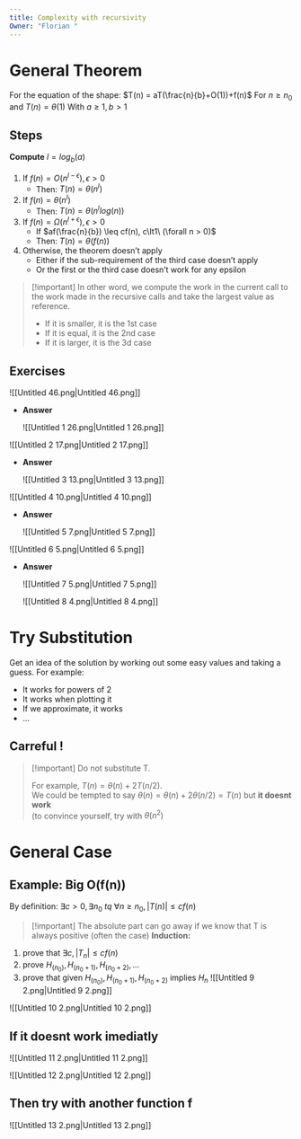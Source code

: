```yaml
---
title: Complexity with recursivity
Owner: "Florian "
---
```

# General Theorem
For the equation of the shape:
$T(n) = aT(\frac{n}{b}+O(1))+f(n)$
For $n ≥ n_0$ and $T(n) = \theta(1)$
With $a \geq 1, b>1$
## Steps
**Compute** $l = log_b(a)$
1. If $f(n) = O(n^{l - \epsilon}), \epsilon > 0$
    - Then: $T(n) = \theta(n^{l})$
2. If $f(n) = \theta(n^{l})$
    - Then: $T(n) = \theta(n^{l}log(n))$
3. If $f(n) = \Omega(n^{l + \epsilon}), \epsilon > 0$
    - If $af(\frac{n}{b}) \leq cf(n), c\lt1\ (\forall n > 0)$
    - Then: $T(n) = \theta(f(n))$
4. Otherwise, the theorem doesn’t apply
    - Either if the sub-requirement of the third case doesn’t apply
    - Or the first or the third case doesn’t work for any epsilon

> [!important] In other word, we compute the work in the current call to the work made in the recursive calls and take the largest value as reference.
> 
>   
> * If it is smaller, it is the 1st case  
> * If it is equal, it is the 2nd case  
> * If it is larger, it is the 3d case
## Exercises
![[Untitled 46.png|Untitled 46.png]]

- **Answer**
    
    ![[Untitled 1 26.png|Untitled 1 26.png]]

    
![[Untitled 2 17.png|Untitled 2 17.png]]

- **Answer**
    
    ![[Untitled 3 13.png|Untitled 3 13.png]]

    
![[Untitled 4 10.png|Untitled 4 10.png]]

- **Answer**
    
    ![[Untitled 5 7.png|Untitled 5 7.png]]

    
![[Untitled 6 5.png|Untitled 6 5.png]]

- **Answer**
    
    ![[Untitled 7 5.png|Untitled 7 5.png]]

    
    ![[Untitled 8 4.png|Untitled 8 4.png]]

    
# Try Substitution
Get an idea of the solution by working out some easy values and taking a guess.
For example:
- It works for powers of 2
- It works when plotting it
- If we approximate, it works
- …
## Carreful !

> [!important] Do not substitute T.
> 
>   
> For example, $T(n)=\theta(n)+2T(n/2)$.  
> We could be tempted to say $\theta(n)=\theta(n)+2\theta(n/2) = T(n)$ but **it doesnt work**  
> (to convince yourself, try with $\theta(n^2)$
# General Case
## Example: Big O(f(n))
By definition: $\exists c > 0, \exists n_0 \ tq\ \forall n\geq n_0, |T(n)| \leq cf(n)$

> [!important] The absolute part can go away if we know that T is always positive (often the case)
**Induction:**
1. prove that $\exists c,|T_n| \leq cf(n)$
2. prove $H_(n_0),H_(n_0+1),H_(n_0+2),...$
3. prove that given $H_(n_0),H_(n_0+1),H_(n_0+2)$ implies $H_n$
![[Untitled 9 2.png|Untitled 9 2.png]]

![[Untitled 10 2.png|Untitled 10 2.png]]

## If it doesnt work imediatly
![[Untitled 11 2.png|Untitled 11 2.png]]

![[Untitled 12 2.png|Untitled 12 2.png]]

## Then try with another function f
![[Untitled 13 2.png|Untitled 13 2.png]]

